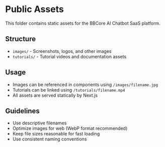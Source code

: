 # Public Assets

This folder contains static assets for the BBCore AI Chatbot SaaS platform.

## Structure

- `images/` - Screenshots, logos, and other images
- `tutorials/` - Tutorial videos and documentation assets

## Usage

- Images can be referenced in components using `/images/filename.jpg`
- Tutorials can be linked using `/tutorials/filename.mp4`
- All assets are served statically by Next.js

## Guidelines

- Use descriptive filenames
- Optimize images for web (WebP format recommended)
- Keep file sizes reasonable for fast loading
- Use consistent naming conventions 